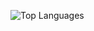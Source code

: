 ![Top Languages](https://github-readme-stats.vercel.app/api/top-langs/?username=GiannisMand&layout=compact&theme=radical)

